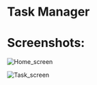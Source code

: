 # Task Manager


# Screenshots:
![Home_screen](https://github.com/vivek2089/flutter-template-task-manager/blob/master/screenshots/screen.png)

![Task_screen](https://github.com/vivek2089/flutter-template-task-manager/blob/master/screenshots/task_screen.PNG)

